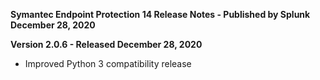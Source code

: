 **Symantec Endpoint Protection 14 Release Notes - Published by Splunk December 28, 2020**


**Version 2.0.6 - Released December 28, 2020**

* Improved Python 3 compatibility release
